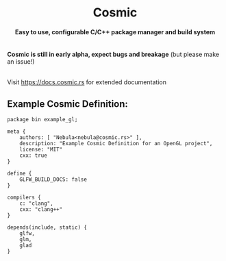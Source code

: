 <h1 align="center">Cosmic</h1>
<h4 align="center">Easy to use, configurable C/C++ package manager and build system</h4>
<br>
<b>Cosmic is still in early alpha, expect bugs and breakage</b> (but please make an issue!)
<br>
<br>

Visit https://docs.cosmic.rs for extended documentation

## Example Cosmic Definition:

```
package bin example_gl;

meta {
    authors: [ "Nebula<nebula@cosmic.rs>" ],
    description: "Example Cosmic Definition for an OpenGL project",
    license: "MIT"
    cxx: true
}

define {
    GLFW_BUILD_DOCS: false
}

compilers {
    c: "clang",
    cxx: "clang++"
}

depends(include, static) {
    glfw,
    glm,
    glad
}
```
